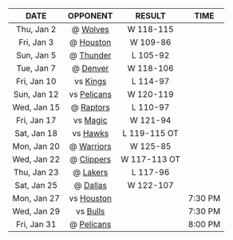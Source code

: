 |    DATE     |            OPPONENT            |    RESULT    |  TIME   |
|:-----------:|:------------------------------:|:------------:|:-------:|
| Thu, Jan 2  |  @ [Wolves](/r/timberwolves)   |  W 118-115   |         |
| Fri, Jan 3  |    @ [Houston](/r/rockets)     |   W 109-86   |         |
| Sun, Jan 5  |    @ [Thunder](/r/Thunder)     |   L 105-92   |         |
| Tue, Jan 7  |  @ [Denver](/r/denvernuggets)  |  W 118-106   |         |
| Fri, Jan 10 |      vs [Kings](/r/kings)      |   L 114-97   |         |
| Sun, Jan 12 | vs [Pelicans](/r/NOLAPelicans) |  W 120-119   |         |
| Wed, Jan 15 | @ [Raptors](/r/torontoraptors) |   L 110-97   |         |
| Fri, Jan 17 |  vs [Magic](/r/OrlandoMagic)   |   W 121-94   |         |
| Sat, Jan 18 |  vs [Hawks](/r/AtlantaHawks)   | L 119-115 OT |         |
| Mon, Jan 20 |   @ [Warriors](/r/warriors)    |   W 125-85   |         |
| Wed, Jan 22 |  @ [Clippers](/r/LAClippers)   | W 117-113 OT |         |
| Thu, Jan 23 |     @ [Lakers](/r/lakers)      |   L 117-96   |         |
| Sat, Jan 25 |    @ [Dallas](/r/Mavericks)    |  W 122-107   |         |
| Mon, Jan 27 |    vs [Houston](/r/rockets)    |              | 7:30 PM |
| Wed, Jan 29 |  vs [Bulls](/r/chicagobulls)   |              | 7:30 PM |
| Fri, Jan 31 | @ [Pelicans](/r/NOLAPelicans)  |              | 8:00 PM |